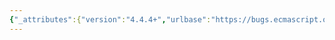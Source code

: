 ```yaml
---
{"_attributes":{"version":"4.4.4+","urlbase":"https://bugs.ecmascript.org/","maintainer":"dherman@mozilla.com"},"bug":{"bug_id":295,"creation_ts":"2012-03-07 09:05:00 -0800","short_desc":"The definitions of Date.prototype.valueOf and Data.prototype.getTime seem inconsistent","delta_ts":"2015-10-04 10:29:54 -0700","product":"ECMA-262, Editions 5 and 5.1","component":"editorial issues","version":"Edition 5.1","rep_platform":"All","op_sys":"All","bug_status":"RESOLVED","resolution":"FIXED","priority":"Normal","bug_severity":"trivial","everconfirmed":true,"reporter":{"uid":"hughfdjackson","name":"hugh jackson"},"assigned_to":{"uid":"allen","name":"Allen Wirfs-Brock"},"cc":"brterlso","long_desc":[{"commentid":728,"comment_count":0,"who":{"uid":"hughfdjackson","name":"hugh jackson"},"bug_when":"2012-03-07 09:05:40 -0800"},{"commentid":729,"comment_count":1,"who":{"uid":"hughfdjackson","name":"hugh jackson"},"bug_when":"2012-03-07 09:10:21 -0800","thetext":"I'm not entirely sure where the description submitted previously went - it does not seem to have been attached in any part of this page (including in the 'comment' from me below).  \n\nFor the sake of completeness, here's a duplicate:\n\n\nIn 15.9.5, it states that: \"... the phrase ―this time value‖ refers \nto the Number value for the time represented by this Date object, that is, the value of the [[PrimitiveValue]] \ninternal property of this Date object.\"\n\nWith this in mind, the definitions of getTime and valueOf seem to be functionally identical:\n\n15.9.5.8 Date.prototype.valueOf ( )\nThe valueOf function returns a Number, which is this time value.\n\n15.9.5.9 Date.prototype.getTime ( )\n1. Return this time value.\n\n\nSince `this time value` is already a Number, isn't the phrasing of Date.prototype.valueOf unnecessary?  If I'm correct, maybe it would be better to have:\n\n\n15.9.5.8 Date.prototype.valueOf ( )\n1. Return this time value.\n\n15.9.5.9 Date.prototype.getTime ( )\n1. Return this time value.\n\nOR\n\n15.9.5.8 Date.prototype.valueOf ( )\n1. Return this time value.\n\n15.9.5.9 Date.prototype.getTime ( )\n Alias of Date.prototype.valueOf"},{"commentid":14783,"comment_count":2,"who":{"uid":"brterlso","name":"Brian Terlson"},"bug_when":"2015-10-04 10:29:54 -0700","thetext":"Fixed in ES2016 Draft"}]}}
---
```

